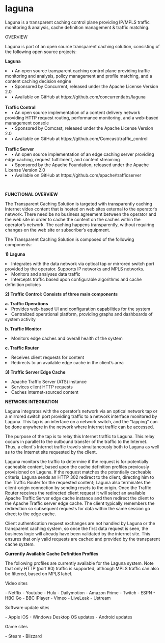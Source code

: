 # laguna
Laguna is a transparent caching control plane providing IP/MPLS traffic monitoring &amp; analysis, cache definition management &amp; traffic matching.
<p>
OVERVIEW
</p>
Laguna is part of an open source transparent caching solution, consisting of the following open source projects:

<b>Laguna</b>
<li>
•	An open source transparent caching control plane providing traffic monitoring and analysis, policy management and profile matching, and a content caching decision engine
</li>
<li>
•	Sponsored by Concurrent, released under the Apache License Version 2.0
</li>
<li>
•	Available on GitHub at https://github.com/concurrentlabs/laguna 
</li>
<br/>
<b>Traffic Control</b>
<li>
•	An open source implementation of a content delivery network providing HTTP request routing, performance monitoring, and a web-based management console
</li>
<li>
•	Sponsored by Comcast, released under the Apache License Version 2.0
</li>
<li>
•	Available on GitHub at https://github.com/Comcast/traffic_control 
</li>
<br/>
<b>Traffic Server</b>
<li>
•	An open source implementation of an edge caching server providing edge caching, request fulfillment, and content streaming
</li>
<li>
•	Sponsored by the Apache Foundation, released under the Apache License Version 2.0
</li>
<li>
•	Available on GitHub at https://github.com/apache/trafficserver 
</li>
<p>
<br/>

<b>FUNCTIONAL OVERVIEW
</b></p>
<p>
The Transparent Caching Solution is targeted with transparently caching Internet video content that is hosted on web sites external to the operator’s network.  There need be no business agreement between the operator and the web site in order to cache the content on the caches within the operator’s network.  The caching happens transparently, without requiring changes on the web site or subscriber’s equipment.
</p>
<p>
The Transparent Caching Solution is composed of the following components:
</p>
<p>
<b>
1)	Laguna
</b>
<li>Integrates with the data network via optical tap or mirrored switch port provided by the operator.  Supports IP networks and MPLS networks.
</li>
<li>
Monitors and analyses data traffic
</li>
<li>
Intercepts traffic based upon configurable algorithms and cache definition policies
</li>
</p>
<p>
<b>
2)	Traffic Control: Consists of three main components
</b>
</p>
<b>
a.	Traffic Operations
</b>
<li>
Provides web-based UI and configuration capabilities for the system
</li>
<li>
Centralized operational platform, providing graphs and dashboards of system activity
</li>
</p>
<p>
<b>
b.	Traffic Monitor
</b>
<li>
Monitors edge caches and overall health of the system
</li>
<p><b>
c.	Traffic Router
</b></p>
<li>
Receives client requests for content
</li>
<li>
Redirects to an available edge cache in the client’s area
</li>
</p>
<p>
<b>
3)	Traffic Server Edge Cache
</b>
<li>
Apache Traffic Server (ATS) instance
</li>
<li>
Services client HTTP requests
</li>
<li>
Caches internet-sourced content
</li>
</p>
<p>
<b>
NETWORK INTEGRATION
</b>
</p>
<p>
Laguna integrates with the operator’s network via an optical network tap or a mirrored switch port providing traffic to a network interface monitored by Laguna.  This tap is an interface on a network switch, and the “tapping” can be done anywhere in the network where Internet traffic can be accessed.  
</p>
<p>
The purpose of the tap is to relay this Internet traffic to Laguna. This relay occurs in parallel to the outbound transfer of the traffic to the Internet.  Thus, a client's Internet traffic travels simultaneously both to Laguna as well as to the Internet site requested by the client.
</p>
<p>
Laguna monitors the traffic to determine if the request is for potentially cacheable content, based upon the cache definition profiles previously provisioned on Laguna.  If the request matches the potentially cacheable criteria, Laguna sends an HTTP 302 redirect to the client, directing him to the Traffic Router for the requested content; Laguna also terminates the client-origin connection by sending resets to the origin. Once the Traffic Router receives the redirected client request it will select an available Apache Traffic Server edge cache instance and then redirect the client to the Apache Traffic server edge cache.  The client typically remembers the redirection so subsequent requests for data within the same session go direct to the edge cache.
</p>
<p>
Client authentication request exchanges are not handled by Laguna or the transparent caching system, so once the first data request is seen, the business logic will already have been validated by the internet site. This ensures that only valid requests are cached and provided by the transparent cache system.
</p>
<p>
<b>Currently Available Cache Definition Profiles</b>
</p>
<p>
The following profiles are currently available for the Laguna system.   Note that only HTTP (port 80) traffic is supported, although MPLS traffic can also be filtered, based on MPLS label.
</p>
<p>
Video sites
</p>
-	Netflix
-	Youtube
-	Hulu
-	Dailymotion
-	Amazon Prime
-	Twitch
-	ESPN
-	HBO Go
-	BBC iPlayer
-	Vimeo
-	LiveLeak
-	Ustream
<p>
Software update sites
</p>
-	Apple iOS
-	Windows Desktop OS updates
-	Android updates
<p>
Game sites
</p>
-	Steam
-	Blizzard





